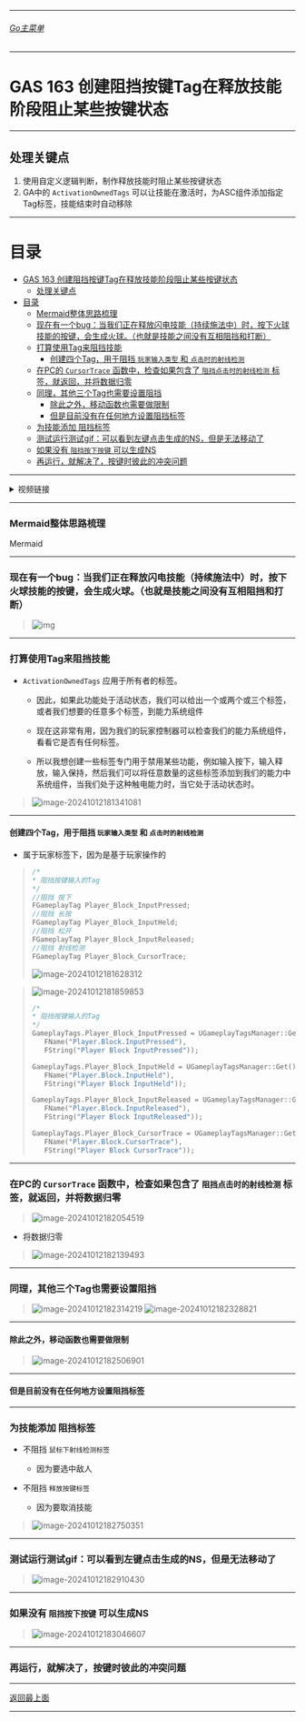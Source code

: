 ___________________________________________________________________________________________
###### [Go主菜单](../MainMenu.md)
___________________________________________________________________________________________

# GAS 163 创建阻挡按键Tag在释放技能阶段阻止某些按键状态

___________________________________________________________________________________________

## 处理关键点

1. 使用自定义逻辑判断，制作释放技能时阻止某些按键状态
2. GA中的 `ActivationOwnedTags` 可以让技能在激活时，为ASC组件添加指定Tag标签，技能结束时自动移除

___________________________________________________________________________________________

# 目录


- [GAS 163 创建阻挡按键Tag在释放技能阶段阻止某些按键状态](#gas-163-创建阻挡按键tag在释放技能阶段阻止某些按键状态)
  - [处理关键点](#处理关键点)
- [目录](#目录)
    - [Mermaid整体思路梳理](#mermaid整体思路梳理)
    - [现在有一个bug：当我们正在释放闪电技能（持续施法中）时，按下火球技能的按键，会生成火球。（也就是技能之间没有互相阻挡和打断）](#现在有一个bug当我们正在释放闪电技能持续施法中时按下火球技能的按键会生成火球也就是技能之间没有互相阻挡和打断)
    - [打算使用Tag来阻挡技能](#打算使用tag来阻挡技能)
      - [创建四个Tag，用于阻挡 `玩家输入类型` 和 `点击时的射线检测`](#创建四个tag用于阻挡-玩家输入类型-和-点击时的射线检测)
    - [在PC的 `CursorTrace` 函数中，检查如果包含了  `阻挡点击时的射线检测` 标签，就返回，并将数据归零](#在pc的-cursortrace-函数中检查如果包含了--阻挡点击时的射线检测-标签就返回并将数据归零)
    - [同理，其他三个Tag也需要设置阻挡](#同理其他三个tag也需要设置阻挡)
      - [除此之外，移动函数也需要做限制](#除此之外移动函数也需要做限制)
      - [但是目前没有在任何地方设置阻挡标签](#但是目前没有在任何地方设置阻挡标签)
    - [为技能添加 阻挡标签](#为技能添加-阻挡标签)
    - [测试运行测试gif：可以看到左键点击生成的NS，但是无法移动了](#测试运行测试gif可以看到左键点击生成的ns但是无法移动了)
    - [如果没有 `阻挡按下按键` 可以生成NS](#如果没有-阻挡按下按键-可以生成ns)
    - [再运行，就解决了，按键时彼此的冲突问题](#再运行就解决了按键时彼此的冲突问题)



___________________________________________________________________________________________

<details>
<summary>视频链接</summary>

[8. Player Block Tags_哔哩哔哩_bilibili](https://www.bilibili.com/video/BV1TH4y1L7NP/?p=121&spm_id_from=pageDriver)

------

</details>

___________________________________________________________________________________________

### Mermaid整体思路梳理

Mermaid

___________________________________________________________________________________________

### 现在有一个bug：当我们正在释放闪电技能（持续施法中）时，按下火球技能的按键，会生成火球。（也就是技能之间没有互相阻挡和打断）
>![img](./Image/GAS_163/163-1.gif)


------

### 打算使用Tag来阻挡技能

  - `ActivationOwnedTags` 应用于所有者的标签。

    - 因此，如果此功能处于活动状态，我们可以给出一个或两个或三个标签，或者我们想要的任意多个标签，到能力系统组件

    - 现在这非常有用，因为我们的玩家控制器可以检查我们的能力系统组件，看看它是否有任何标签。

    - 所以我想创建一些标签专门用于禁用某些功能，例如输入按下，输入释放，输入保持，然后我们可以将任意数量的这些标签添加到我们的能力中系统组件，当我们处于这种触电能力时，当它处于活动状态时。

>![image-20241012181341081](./Image/GAS_163/image-20241012181341081.png)


------

#### 创建四个Tag，用于阻挡 `玩家输入类型` 和 `点击时的射线检测`

  - 属于玩家标签下，因为是基于玩家操作的

>```cpp
>/*
> * 阻挡按键输入的Tag
> */
>//阻挡 按下
>FGameplayTag Player_Block_InputPressed;
>//阻挡 长按
>FGameplayTag Player_Block_InputHeld;
>//阻挡 松开
>FGameplayTag Player_Block_InputReleased;
>//阻挡 射线检测
>FGameplayTag Player_Block_CursorTrace;
>```
>
>![image-20241012181628312](./Image/GAS_163/image-20241012181628312.png)

>![image-20241012181859853](./Image/GAS_163/image-20241012181859853.png)
>
>```CPP
>/*
> * 阻挡按键输入的Tag
> */
>GameplayTags.Player_Block_InputPressed = UGameplayTagsManager::Get().AddNativeGameplayTag(
>    FName("Player.Block.InputPressed"),
>    FString("Player Block InputPressed"));
>
>GameplayTags.Player_Block_InputHeld = UGameplayTagsManager::Get().AddNativeGameplayTag(
>    FName("Player.Block.InputHeld"),
>    FString("Player Block InputHeld"));
>
>GameplayTags.Player_Block_InputReleased = UGameplayTagsManager::Get().AddNativeGameplayTag(
>    FName("Player.Block.InputReleased"),
>    FString("Player Block InputReleased"));
>
>GameplayTags.Player_Block_CursorTrace = UGameplayTagsManager::Get().AddNativeGameplayTag(
>    FName("Player.Block.CursorTrace"),
>    FString("Player Block CursorTrace"));
>```


------

### 在PC的 `CursorTrace` 函数中，检查如果包含了  `阻挡点击时的射线检测` 标签，就返回，并将数据归零
>![image-20241012182054519](./Image/GAS_163/image-20241012182054519.png)

- 将数据归零
>![image-20241012182139493](./Image/GAS_163/image-20241012182139493.png)


------

### 同理，其他三个Tag也需要设置阻挡
>![image-20241012182314219](./Image/GAS_163/image-20241012182314219.png)
>![image-20241012182328821](./Image/GAS_163/image-20241012182328821.png)


------

#### 除此之外，移动函数也需要做限制
>![image-20241012182506901](./Image/GAS_163/image-20241012182506901.png)


------

#### 但是目前没有在任何地方设置阻挡标签

------

### 为技能添加 阻挡标签

  - 不阻挡 `鼠标下射线检测标签`
    - 因为要选中敌人

  - 不阻挡 `释放按键标签`
    - 因为要取消技能

>![image-20241012182750351](./Image/GAS_163/image-20241012182750351.png)


------

### 测试运行测试gif：可以看到左键点击生成的NS，但是无法移动了
>![image-20241012182910430](./Image/GAS_163/image-20241012182910430.png)


------

### 如果没有 `阻挡按下按键` 可以生成NS
>![image-20241012183046607](./Image/GAS_163/image-20241012183046607.png)


------

### 再运行，就解决了，按键时彼此的冲突问题

___________________________________________________________________________________________

[返回最上面](#Go主菜单)

___________________________________________________________________________________________